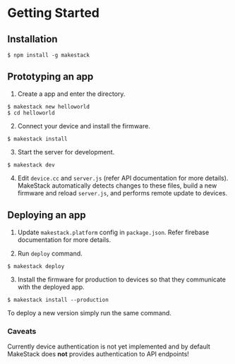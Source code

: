 # Getting Started

## Installation
```
$ npm install -g makestack
```

## Prototyping an app
1. Create a app and enter the directory.
```
$ makestack new helloworld
$ cd helloworld
```

2. Connect your device and install the firmware.
```
$ makestack install
```

3. Start the server for development.
```
$ makestack dev
```

4. Edit `device.cc` and `server.js` (refer API documentation for more details). MakeStack
   automatically detects changes to these files, build a new firmware and reload `server.js`,
   and performs remote update to devices.

## Deploying an app
1. Update `makestack.platform` config in `package.json`. Refer firebase documentation for more details.

2. Run `deploy` command.
```
$ makestack deploy
```

3. Install the firmware for production to devices so that they communicate with the deployed app.
```
$ makestack install --production
```

To deploy a new version simply run the same command.

### Caveats
Currently device authentication is not yet implemented and by default MakeStack does **not** provides authentication to API endpoints!
